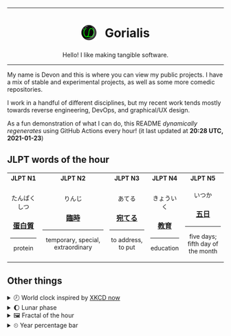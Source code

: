 ***

<h1 align="center">
<sub>
    <img src="readme/resources/avatar.png" height="36">
</sub>
&nbsp;
Gorialis
</h1>
<p align="center">
Hello! I like making tangible software.
</p>

***

My name is Devon and this is where you can view my public projects. I have a mix of stable and experimental projects, as well as some more comedic repositories.

I work in a handful of different disciplines, but my recent work tends mostly towards reverse engineering, DevOps, and graphical/UX design.

As a fun demonstration of what I can do, this README *dynamically regenerates* using GitHub Actions every hour! (it last updated at **20:28 UTC, 2021-01-23**)

<h2>JLPT words of the hour</h2>
<table>
    <tr>
        <th>JLPT N1</th>
        <th>JLPT N2</th>
        <th>JLPT N3</th>
        <th>JLPT N4</th>
        <th>JLPT N5</th>
    </tr>
    <tr>
        <td>
            <p align="center">たんぱくしつ</p>
            <h3 align="center"><b><a href="https://jisho.org/search/%E8%9B%8B%E7%99%BD%E8%B3%AA">蛋白質</a></b></h3>
            <hr>
            <p align="center">protein</p>
        </td>
        <td>
            <p align="center">りんじ</p>
            <h3 align="center"><b><a href="https://jisho.org/search/%E8%87%A8%E6%99%82">臨時</a></b></h3>
            <hr>
            <p align="center">temporary,<wbr> special,<wbr> extraordinary</p>
        </td>
        <td>
            <p align="center">あてる</p>
            <h3 align="center"><b><a href="https://jisho.org/search/%E5%AE%9B%E3%81%A6%E3%82%8B">宛てる</a></b></h3>
            <hr>
            <p align="center">to address,<wbr> to put</p>
        </td>
        <td>
            <p align="center">きょういく</p>
            <h3 align="center"><b><a href="https://jisho.org/search/%E6%95%99%E8%82%B2">教育</a></b></h3>
            <hr>
            <p align="center">education</p>
        </td>
        <td>
            <p align="center">いつか</p>
            <h3 align="center"><b><a href="https://jisho.org/search/%E4%BA%94%E6%97%A5">五日</a></b></h3>
            <hr>
            <p align="center">five days;<br> fifth day of the month</p>
        </td>
    </tr>
</table>

<h2>Other things</h2>
<details>
<summary>🕗  World clock inspired by <a href="https://xkcd.com/now">XKCD now</a></summary>

> <img src="generated/now.png" width="512">

</details>
<details>
<summary>🌔 Lunar phase</summary>

The moon is approximately 38.09% through its phase (Waxing Gibbous).

</details>
<details>
<summary>&#x1f5bc; Fractal of the hour</summary>

> <img src="generated/fractal.png" width="512">

</details>
<details>
<summary>&#x23f2; Year percentage bar</summary>
<pre><code>2021 [█▁▁▁▁▁▁▁▁▁▁▁▁▁▁▁▁▁▁▁] 6.26%</code></pre>
</details>
